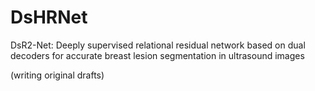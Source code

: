 # DsHRNet
DsR2-Net: Deeply supervised relational residual network based on dual decoders for accurate breast lesion segmentation in ultrasound images

(writing original drafts)
